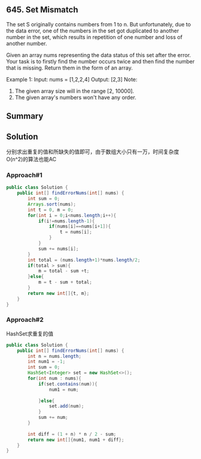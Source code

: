 ## 645. Set Mismatch
The set S originally contains numbers from 1 to n. But unfortunately, due to the data error, one of the numbers in the set got duplicated to another number in the set, which results in repetition of one number and loss of another number.

Given an array nums representing the data status of this set after the error. Your task is to firstly find the number occurs twice and then find the number that is missing. Return them in the form of an array.

Example 1:
Input: nums = [1,2,2,4]
Output: [2,3]
Note:
1. The given array size will in the range [2, 10000].
2. The given array's numbers won't have any order.
## Summary
## Solution
分别求出重复的值和所缺失的值即可，由于数组大小只有一万，时间复杂度O(n^2)的算法也能AC
### Approach#1

```java
public class Solution {
    public int[] findErrorNums(int[] nums) {
        int sum = 0;
        Arrays.sort(nums);
        int t = 0, m = 0;
        for(int i = 0;i<nums.length;i++){
            if(i!=nums.length-1){
                if(nums[i]==nums[i+1]){
                    t = nums[i];
                }
            }
            sum += nums[i];
        }
        int total = (nums.length+1)*nums.length/2;
        if(total > sum){
            m = total - sum +t;
        }else{
            m = t - sum + total;
        }
        return new int[]{t, m};       
    }
}
```
### Approach#2
HashSet求重复的值

```java
public class Solution {
    public int[] findErrorNums(int[] nums) {
        int n = nums.length;
        int num1 = -1;
        int sum = 0;
        HashSet<Integer> set = new HashSet<>();
        for(int num : nums){
            if(set.contains(num)){
                num1 = num;
        
            }else{
                set.add(num);
            }
            sum += num;
        }
        
        int diff = (1 + n) * n / 2 - sum;
        return new int[]{num1, num1 + diff};
    }
}
```